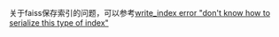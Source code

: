 关于faiss保存索引的问题，可以参考[write_index error "don't know how to serialize this type of index"](https://github.com/facebookresearch/faiss/issues/38#issuecomment-286418202)
